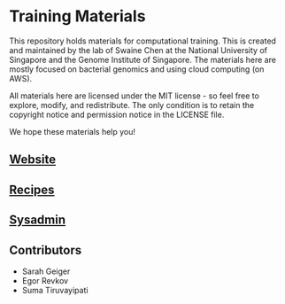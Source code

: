 # Training Materials

This repository holds materials for computational training. This is created and maintained by the lab of Swaine Chen at the National University of Singapore and the Genome Institute of Singapore. The materials here are mostly focused on bacterial genomics and using cloud computing (on AWS).

All materials here are licensed under the MIT license - so feel free to explore, modify, and redistribute. The only condition is to retain the copyright notice and permission notice in the LICENSE file.

We hope these materials help you!

## [Website](https://d3dxnowv1fnvq7.cloudfront.net/)

## [Recipes](recipes)

## [Sysadmin](sysadmin)

## Contributors
* Sarah Geiger
* Egor Revkov
* Suma Tiruvayipati
